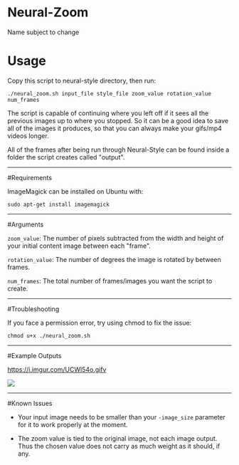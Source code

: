 # Neural-Zoom
Name subject to change


# Usage
Copy this script to neural-style directory, then run:

`./neural_zoom.sh input_file style_file zoom_value rotation_value num_frames`

The script is capable of continuing where you left off if it sees all the previous images up to where you stopped. So it can be a good idea to save all of the images it produces, so that you can always make your gifs/mp4 videos longer.

All of the frames after being run through Neural-Style can be found inside a folder the script creates called "output".

---

#Requirements

ImageMagick can be installed on Ubuntu with:

`sudo apt-get install imagemagick`


---

#Arguments

`zoom_value`: The number of pixels subtracted from the width and height of your initial content image between each "frame".

`rotation_value`: The number of degrees the image is rotated by between frames.

`num_frames`: The total number of frames/images you want the script to create.

---

#Troubleshooting

If you face a permission error, try using chmod to fix the issue: 

`chmod u+x ./neural_zoom.sh`

--- 

#Example Outputs

https://i.imgur.com/UCWl54o.gifv

![](https://i.imgur.com/jcO0qpN.gif)

---

#Known Issues

* Your input image needs to be smaller than your `-image_size` parameter for it to work properly at the moment.

* The zoom value is tied to the original image, not each image output. Thus the chosen value does not carry as much weight as it should, if any.

